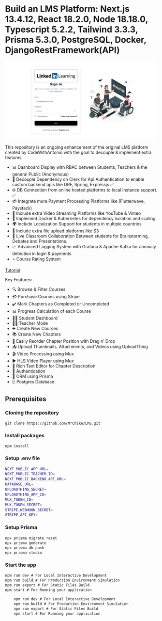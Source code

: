 # Build an LMS Platform: Next.js 13.4.12, React 18.2.0, Node 18.18.0, Typescript 5.2.2, Tailwind 3.3.3, Prisma 5.3.0, PostgreSQL, Docker, DjangoRestFramework(API)

![Project Screenshot](./img/lms_screenshot.gif)

This repository is an ongoing enhancement of the original LMS platform created by CodeWithAntonio with the goal to decouple & implement extra features

- 📊 Dashboard Display with RBAC between Students, Teachers & the general Public (Anonymous)
- 🚫 Decouple Dependency on Clerk for Api Authentication to enable custom backend apis like DRF, Spring, Expressjs ✅
- 🌐 DB Connection from online hosted platforms to local Instance support. ✅
- 💳 Integrate more Payment Processing Platforms like (Flutterwave, Paystack)
- 🎥 Include extra Video Streaming Platforms like YouTube & Vimeo
- 🐳 Implement Docker & Kubernetes for dependency isolation and scaling.
- 🌍 Include Localization Support for students in multiple countries
- 📂 Include extra file upload platforms like S3
- 🧠 Live Classroom Collaboration Between students for Brainstorming, Debates and Presentations.
- 📈 Advanced Logging System with Grafana & Apache Kafka for anomaly detection in login & payments.
- ⭐ Course Rating System

[Tutorial](https://www.youtube.com/watch?v=Big_aFLmekI)

Key Features:

- 🔍 Browse & Filter Courses
- 💳 Purchase Courses using Stripe
- ✔️ Mark Chapters as Completed or Uncompleted
- 📊 Progress Calculation of each Course
- 👩‍🎓 Student Dashboard
- 👨‍🏫 Teacher Mode
- ➕ Create New Courses
- 📚 Create New Chapters
- 🔄 Easily Reorder Chapter Position with Drag n’ Drop
- 📤 Upload Thumbnails, Attachments, and Videos using UploadThing
- 🎬 Video Processing using Mux
- ▶️ HLS Video Player using Mux
- 📝 Rich Text Editor for Chapter Description
- 🔐 Authentication
- 🔗 ORM using Prisma
- 🗄️ Postgres Database

## Prerequisites

### Cloning the repository

```shell
git clone https://github.com/MrChike/LMS.git
```

### Install packages

```shell
npm install
```

### Setup .env file

```bash
NEXT_PUBLIC_APP_URL=
NEXT_PUBLIC_TEACHER_ID=
NEXT_PUBLIC_BACKEND_API_URL=
DATABASE_URL=
UPLOADTHING_SECRET=
UPLOADTHING_APP_ID=
MUX_TOKEN_ID=
MUX_TOKEN_SECRET=
STRIPE_WEBHOOK_SECRET=
STRIPE_API_KEY=
```

### Setup Prisma

```shell
npx prisma migrate reset
npx prisma generate
npx prisma db push
npx prisma studio
```

### Start the app

```shell
npm run dev # For Local Interactive Development
npm run build # For Production Environment Simulation
npm run export # For Static Files Build
npm start # For Running your application
```
    
```shell
    npm run dev # For Local Interactive Development
    npm run build # For Production Environment Simulation
    npm run export # For Static Files Build
    npm start # For Running your application
```
